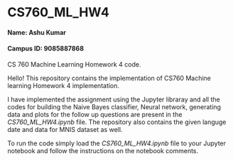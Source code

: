 # CS760_ML_HW4

#### Name: Ashu Kumar
#### Campus ID: 9085887868


CS 760 Machine Learning Homework 4 code.

Hello!
This repository contains the implementation of CS760 Machine learning Homework 4 implementation.

I have implemented the assignment using the Jupyter libraray and all the codes for building the Naive Bayes classifier, Neural network, generating data and plots for the follow up questions are present in the *CS760_ML_HW4.ipynb* file. The repository also contains the given languge date and data for MNIS dataset as well. 

To run the code simply load the *CS760_ML_HW4.ipynb* file to your Jupyter notebook and follow the instructions on the notebook comments.
